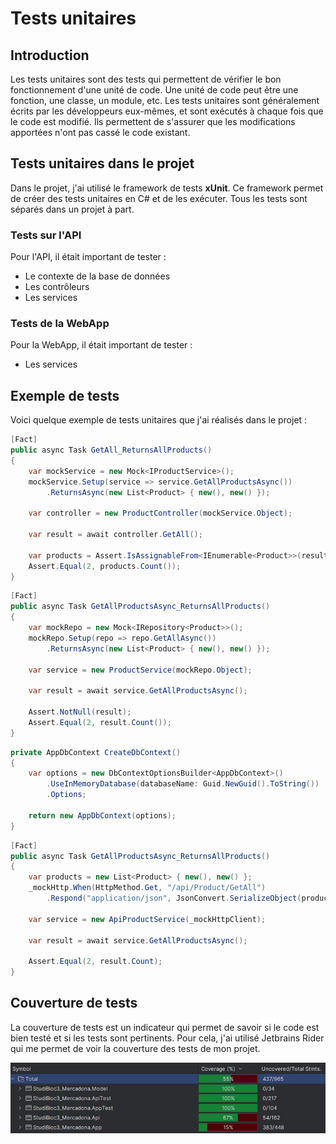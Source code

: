 # Tests unitaires

## Introduction

Les tests unitaires sont des tests qui permettent de vérifier le bon fonctionnement d'une unité de code. Une unité de code peut être une fonction, une classe, un module, etc. Les tests unitaires sont généralement écrits par les développeurs eux-mêmes, et sont exécutés à chaque fois que le code est modifié. Ils permettent de s'assurer que les modifications apportées n'ont pas cassé le code existant.

## Tests unitaires dans le projet

Dans le projet, j'ai utilisé le framework de tests **xUnit**. Ce framework permet de créer des tests unitaires en C# et de les exécuter.
Tous les tests sont séparés dans un projet à part.

### Tests sur l'API

Pour l'API, il était important de tester :

- Le contexte de la base de données
- Les contrôleurs
- Les services

### Tests de la WebApp

Pour la WebApp, il était important de tester :

- Les services

## Exemple de tests

Voici quelque exemple de tests unitaires que j'ai réalisés dans le projet :

```c#
[Fact]
public async Task GetAll_ReturnsAllProducts()
{
    var mockService = new Mock<IProductService>();
    mockService.Setup(service => service.GetAllProductsAsync())
        .ReturnsAsync(new List<Product> { new(), new() });

    var controller = new ProductController(mockService.Object);

    var result = await controller.GetAll();

    var products = Assert.IsAssignableFrom<IEnumerable<Product>>(result);
    Assert.Equal(2, products.Count());
}
```

```c#
[Fact]
public async Task GetAllProductsAsync_ReturnsAllProducts()
{
    var mockRepo = new Mock<IRepository<Product>>();
    mockRepo.Setup(repo => repo.GetAllAsync())
        .ReturnsAsync(new List<Product> { new(), new() });

    var service = new ProductService(mockRepo.Object);

    var result = await service.GetAllProductsAsync();

    Assert.NotNull(result);
    Assert.Equal(2, result.Count());
}
```

```c#
private AppDbContext CreateDbContext()
{
    var options = new DbContextOptionsBuilder<AppDbContext>()
        .UseInMemoryDatabase(databaseName: Guid.NewGuid().ToString())
        .Options;

    return new AppDbContext(options);
}
```

```c#
[Fact]
public async Task GetAllProductsAsync_ReturnsAllProducts()
{
    var products = new List<Product> { new(), new() };
    _mockHttp.When(HttpMethod.Get, "/api/Product/GetAll")
        .Respond("application/json", JsonConvert.SerializeObject(products));

    var service = new ApiProductService(_mockHttpClient);

    var result = await service.GetAllProductsAsync();

    Assert.Equal(2, result.Count);
}
```

## Couverture de tests

La couverture de tests est un indicateur qui permet de savoir si le code est bien testé et si les tests sont pertinents. 
Pour cela, j'ai utilisé Jetbrains Rider qui me permet de voir la couverture des tests de mon projet.

![](coverage.png)